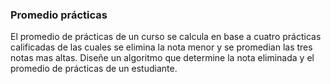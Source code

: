 ### Promedio prácticas

El promedio de prácticas de un curso se calcula en base a cuatro prácticas calificadas de las cuales se elimina la nota menor y se promedian las tres notas mas altas. Diseñe un algoritmo que determine la nota eliminada y el promedio de prácticas de un estudiante.